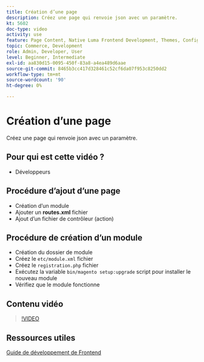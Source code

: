 ```yaml
---
title: Création d’une page
description: Créez une page qui renvoie json avec un paramètre.
kt: 5602
doc-type: video
activity: use
feature: Page Content, Native Luma Frontend Development, Themes, Configuration
topic: Commerce, Development
role: Admin, Developer, User
level: Beginner, Intermediate
exl-id: aa830d15-0095-450f-83a8-a4ea489d6aae
source-git-commit: 8465b3cc417d328461c52cf6da07f953c8250dd2
workflow-type: tm+mt
source-wordcount: '90'
ht-degree: 0%

---
```


# Création d’une page

Créez une page qui renvoie json avec un paramètre.

## Pour qui est cette vidéo ?

- Développeurs

## Procédure d’ajout d’une page

- Création d’un module
- Ajouter un **routes.xml** fichier
- Ajout d’un fichier de contrôleur (action)

## Procédure de création d’un module

- Création du dossier de module
- Créez le `etc/module.xml` fichier
- Créez le `registration.php` fichier
- Exécutez la variable `bin/magento setup:upgrade` script pour installer le nouveau module
- Vérifiez que le module fonctionne

## Contenu vidéo

>[!VIDEO](https://video.tv.adobe.com/v/35816?quality=12&learn=on)

## Ressources utiles

[Guide de développement de Frontend](https://developer.adobe.com/commerce/frontend-core/guide/)
